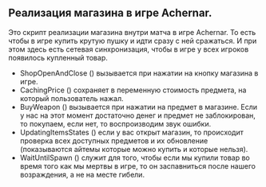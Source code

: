 ## Реализация магазина в игре Achernar.

Это скрипт реализации магазина внутри матча в игре Achernar. То есть чтобы в игре купить крутую пушку и идти сразу с ней сражаться. И при этом здесь есть сетевая синхронизация, чтобы в игре у всех игроков появилось купленный товар.

* ShopOpenAndClose () вызывается при нажатии на кнопку магазина в игре.
* CachingPrice () сохраняет в переменную стоимость предмета, на который пользователь нажал.
* BuyWeapon () вызывается при нажатии на предмет в магазине. Если у нас на этот момент достаточно денег и предмет не заблокирован, то покупаем, если нет, то воспроизводим звук ошибки.
* UpdatingItemsStates () если у вас открыт магазин, то происходит проверка всех доступных предметов и их обновление (показываются айтемы которые можно купить и которые нельзя).
* WaitUntilSpawn () служит для того, чтобы если мы купили товар во время того как мы мертвы в игре, то он заспавниться после нашего возраждения, а не на месте гибели.
